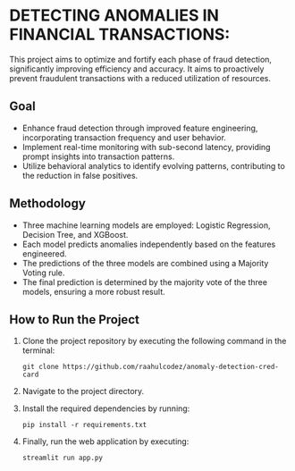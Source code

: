 # **DETECTING ANOMALIES IN FINANCIAL TRANSACTIONS:**

This project aims to optimize and fortify each phase of fraud detection, significantly improving efficiency and accuracy. It aims to proactively prevent fraudulent transactions with a reduced utilization of resources. 

## **Goal**

- Enhance fraud detection through improved feature engineering, incorporating transaction frequency and user behavior.
- Implement real-time monitoring with sub-second latency, providing prompt insights into transaction patterns.
- Utilize behavioral analytics to identify evolving patterns, contributing to the reduction in false positives.

## **Methodology**

- Three machine learning models are employed: Logistic Regression, Decision Tree, and XGBoost.
- Each model predicts anomalies independently based on the features engineered.
- The predictions of the three models are combined using a Majority Voting rule.
- The final prediction is determined by the majority vote of the three models, ensuring a more robust result.

## **How to Run the Project**

1. Clone the project repository by executing the following command in the terminal:
    
    ```
    git clone https://github.com/raahulcodez/anomaly-detection-cred-card
    ```
    
2. Navigate to the project directory.
3. Install the required dependencies by running:
    
    ```
    pip install -r requirements.txt
    ```
    
4. Finally, run the web application by executing:
    
    ```
    streamlit run app.py
    ```
